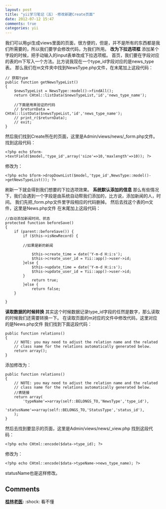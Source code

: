 ```yaml
---
layout: post
title: "yii学习笔记（五）-修改新建Create页面"
date: 2012-07-12 15:47
comments: true
categories: yii
---
```


我们可以用gii生成views里面的页面，很方便的，但是，并不是所有的东西都是我们所需要的，所以我们要学会修改代码，为我们所用。 **改为下拉选项框** 添加某个字段的时候，把手动输入的input表单改成下拉选项框。 首页，我们要在字段对应的表的m下写入一个方法。比方说我现在一个type_id字段对应的是news_type表。 那么我们在m文件夹中找到NewsType.php文件，在末尾加上这段代码：


    // 获取type
    public function getNewsTypeList()
    {
        $newsTypeList = NewsType::model()->findAll();
        return CHtml::listData($newsTypeList,'id','news_type_name');

        //下面是用来验证的代码
        // $returnData = CHtml::listData($newsTypeList,'id','news_type_name');
        // print_r($returnData);
        // exit;
    }

然后我们找到Create所在的页面，这里是Admin/views/news/_form.php文件。 找到这段代码：


    <?php echo $form->textField($model,'type_id',array('size'=>10,'maxlength'=>10)); ?>

修改为：


    <?php echo $form->dropDownList($model,'type_id',NewsType::model()->getNewsTypeList()); ?>

刷新一下就会得到我们想要的下拉选项效果。 **系统默认添加的信息** 那么有些情况下，我们会遇到一个字段是由系统自动帮我们添加的，比方说，添加新闻的人，时间。 我们先把_form.php文件里字段相应的代码删掉。 然后去找这个表的m文件，这里是News.php文件 在末尾加上这段代码：


    //自动添加新闻时间、状态
    protected function beforeSave()
    {
        if (parent::beforeSave()) {
            if ($this->isNewRecord) {

            //如果是新的新闻

                $this->create_time = date('Y-m-d H:i:s');
                $this->create_user_id = Yii::app()->user->id;
            }else {
                $this->update_time = date('Y-m-d H:i:s');
                $this->update_user_id = Yii::app()->user->id;
            }
                return true;
            }else {
                return false;
        }

    }

**读取数据的时候转换** 其实这个时候数据记录type_id字段的任然是数字，那么读取的时候我们还需要转换一下。 在读取页面的m对应的文件中修改代码，这里对应的是News.php文件 我们找到下面这段代码：


    public function relations()
    {
        // NOTE: you may need to adjust the relation name and the related
        // class name for the relations automatically generated below.
        return array();
    }

添加修改为：


    public function relations()
    {
        // NOTE: you may need to adjust the relation name and the related
        // class name for the relations automatically generated below.
        //表链接
        return array(
            'typeName'=>array(self::BELONGS_TO,'NewsType','type_id'),
            'statusName'=>array(self::BELONGS_TO,'StatusType','status_id'),
        );
    }

然后去找到要显示的页面，这里是Admin/views/news/_view.php 找到这段代码：


    <?php echo CHtml::encode($data->type_id); ?>

修改为：


    <?php echo CHtml::encode($data->typeName->news_type_name); ?>

statusName也是这样修改。

## Comments

**[桂林老医](#111 "2012-07-13 16:04:30"):** :shock: 看不懂

